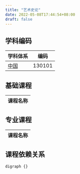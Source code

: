 ```yaml
---
title: "艺术史论"
date: 2022-05-08T17:44:54+08:00
draft: false
---
```


## 学科编码
| 学科体系 | 编码 |
| ---- | ---- |
| [中国](../../subject_system/china) | 130101 |

## 基础课程
| 课程名称 |
| ---- |

## 专业课程
| 课程名称 |
| ---- |

## 课程依赖关系
```graphviz
digraph {}
```
